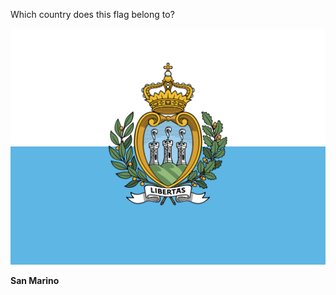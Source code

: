 Which country does this flag belong to?

![Flag of San Marino](images/Flag_of_San_Marino.svg)
<!--question-->
**San Marino**